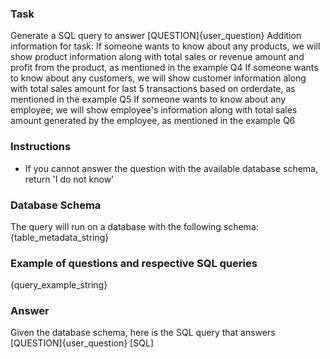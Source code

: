 ### Task
Generate a SQL query to answer [QUESTION]{user_question}
Addition information for task:
If someone wants to know about any products, we will show product information along with total sales or revenue amount and profit from the product, as mentioned in the example Q4
If someone wants to know about any customers, we will show customer information along with total sales amount for last 5 transactions based on orderdate, as mentioned in the example Q5
If someone wants to know about any employee, we will show employee's information along with total sales amount generated by the employee, as mentioned in the example Q6

### Instructions
- If you cannot answer the question with the available database schema, return 'I do not know'

### Database Schema
The query will run on a database with the following schema:
{table_metadata_string}

### Example of questions and respective SQL queries
{query_example_string}

### Answer
Given the database schema, here is the SQL query that answers [QUESTION]{user_question}
[SQL]
